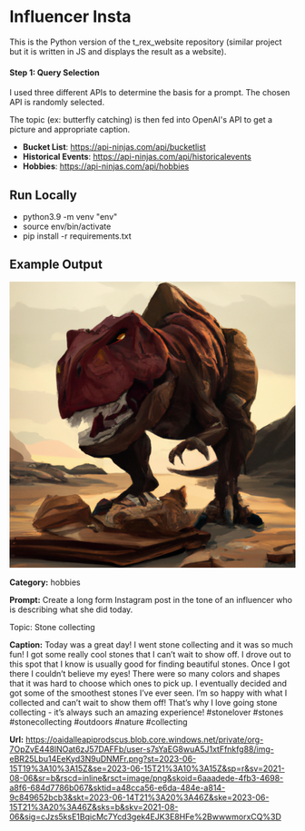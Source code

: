 # Influencer Insta

This is the Python version of the t_rex_website repository (similar project but it is written in JS and displays the result as a website).

#### Step 1: Query Selection

I used three different APIs to determine the basis for a prompt. The chosen API is randomly selected.

The topic (ex: butterfly catching) is then fed into OpenAI's API to get a picture and appropriate caption.

- **Bucket List**: https://api-ninjas.com/api/bucketlist
- **Historical Events**: https://api-ninjas.com/api/historicalevents
- **Hobbies**: https://api-ninjas.com/api/hobbies

## Run Locally

- python3.9 -m venv "env"
- source env/bin/activate
- pip install -r requirements.txt

## Example Output

![T.Rex Image](img.jpg)

**Category:**  hobbies

**Prompt:** Create a long form Instagram post in the tone of an influencer who is describing what she did today.

Topic: Stone collecting

**Caption:** Today was a great day! I went stone collecting and it was so much fun! I got some really cool stones that I can’t wait to show off. I drove out to this spot that I know is usually good for finding beautiful stones. Once I got there I couldn’t believe my eyes! There were so many colors and shapes that it was hard to choose which ones to pick up. I eventually decided and got some of the smoothest stones I’ve ever seen. I’m so happy with what I collected and can’t wait to show them off! That’s why I love going stone collecting - it’s always such an amazing experience! #stonelover #stones #stonecollecting #outdoors #nature #collecting

**Url:**  https://oaidalleapiprodscus.blob.core.windows.net/private/org-7OpZvE448lNOat6zJ57DAFFb/user-s7sYaEG8wuA5J1xtFfnkfg88/img-eBR25Lbu14EeKyd3N9uDNMFr.png?st=2023-06-15T19%3A10%3A15Z&se=2023-06-15T21%3A10%3A15Z&sp=r&sv=2021-08-06&sr=b&rscd=inline&rsct=image/png&skoid=6aaadede-4fb3-4698-a8f6-684d7786b067&sktid=a48cca56-e6da-484e-a814-9c849652bcb3&skt=2023-06-14T21%3A20%3A46Z&ske=2023-06-15T21%3A20%3A46Z&sks=b&skv=2021-08-06&sig=cJzs5ksE1BqicMc7Ycd3gek4EJK3E8HFe%2BwwwmorxCQ%3D